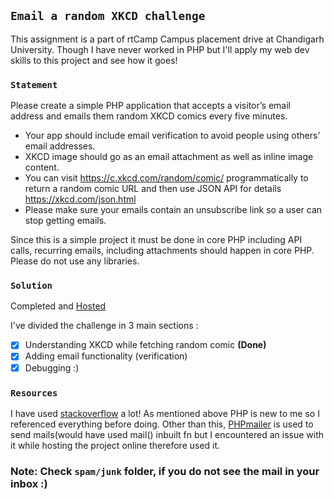 ## `Email a random XKCD challenge`
This assignment is a part of rtCamp Campus placement drive at Chandigarh University. Though I have never worked in PHP but I'll apply my web dev skills to this project and see how it goes!

### `Statement`

Please create a simple PHP application that accepts a visitor’s email address and emails them random XKCD comics every five minutes.

* Your app should include email verification to avoid people using others’ email addresses.
* XKCD image should go as an email attachment as well as inline image content.
* You can visit https://c.xkcd.com/random/comic/ programmatically to return a random comic URL and then use JSON API for details https://xkcd.com/json.html
* Please make sure your emails contain an unsubscribe link so a user can stop getting emails.

Since this is a simple project it must be done in core PHP including API calls, recurring emails, including attachments should happen in core PHP. Please do not use any libraries.

### `Solution` 
Completed and [Hosted](https://rtcamphitik.000webhostapp.com/)

I've divided the challenge in 3 main sections :

- [x] Understanding XKCD while fetching random comic **(Done)**
- [x] Adding email functionality (verification)
- [x] Debugging :)

### `Resources`
I have used [stackoverflow](https://stackoverflow.com/) a lot! As mentioned above PHP is new to me so I referenced everything before doing. 
Other than this, [PHPmailer](https://github.com/PHPMailer/PHPMailer) is used to send mails(would have used mail() inbuilt fn but I encountered an issue with it while hosting the project online therefore used it.


### Note: Check `spam/junk` folder, if you do not see the mail in your inbox :)

